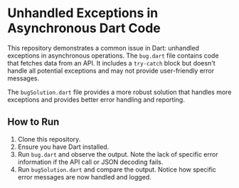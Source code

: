 # Unhandled Exceptions in Asynchronous Dart Code

This repository demonstrates a common issue in Dart:  unhandled exceptions in asynchronous operations. The `bug.dart` file contains code that fetches data from an API.  It includes a `try-catch` block but doesn't handle all potential exceptions and may not provide user-friendly error messages.

The `bugSolution.dart` file provides a more robust solution that handles more exceptions and provides better error handling and reporting.

## How to Run

1. Clone this repository.
2. Ensure you have Dart installed.
3. Run `bug.dart` and observe the output.  Note the lack of specific error information if the API call or JSON decoding fails.
4. Run `bugSolution.dart` and compare the output.  Notice how specific error messages are now handled and logged.
